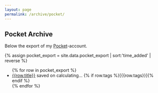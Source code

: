 ```yaml
---
layout: page
permalink: /archive/pocket/
---
```


Pocket Archive
--------------

Below the export of my [Pocket](https://support.mozilla.org/en-US/kb/future-of-pocket)-account.

{% assign pocket_export = site.data.pocket_export | sort:'time_added' | reverse %}
<ul>
{% for row in pocket_export %}
    <li>
        <a href="{{row.url}}">{{row.title}}</a> 
        saved on <time data-timestamp="{{row.time_added}}">calculating...</time>
        {% if row.tags %}<span class="tags">[{{row.tags}}]</span>{% endif %}
    </li>
{% endfor %}
</ul>

<script>
    document.addEventListener('DOMContentLoaded', function() {
        let date = new Date();
        for(let ts of document.querySelectorAll('[data-timestamp]')) {
            // timestamp is in seconds since epoch, and JS needs milliseconds
            date.setTime(ts.dataset.timestamp * 1000);
            ts.setAttribute('datetime', date.toISOString());
            ts.innerText = date.toLocaleString();
        }
    });
</script>
